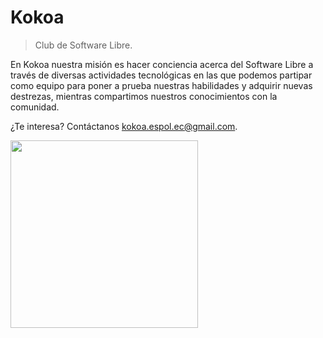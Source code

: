 # Kokoa

> Club de Software Libre.

En Kokoa nuestra misión es hacer conciencia acerca del Software Libre a través de diversas actividades tecnológicas
en las que podemos partipar como equipo para poner a prueba nuestras habilidades y adquirir nuevas destrezas, mientras
compartimos nuestros conocimientos con la comunidad.

¿Te interesa? Contáctanos kokoa.espol.ec@gmail.com.

<img src="https://github.com/user-attachments/assets/ced49357-57b3-4b0a-b2d0-5f2d891131ec" width="300" />

